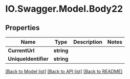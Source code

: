 # IO.Swagger.Model.Body22
## Properties

Name | Type | Description | Notes
------------ | ------------- | ------------- | -------------
**CurrentUrl** | **string** |  | 
**UniqueIdentifier** | **string** |  | 

[[Back to Model list]](../README.md#documentation-for-models) [[Back to API list]](../README.md#documentation-for-api-endpoints) [[Back to README]](../README.md)

